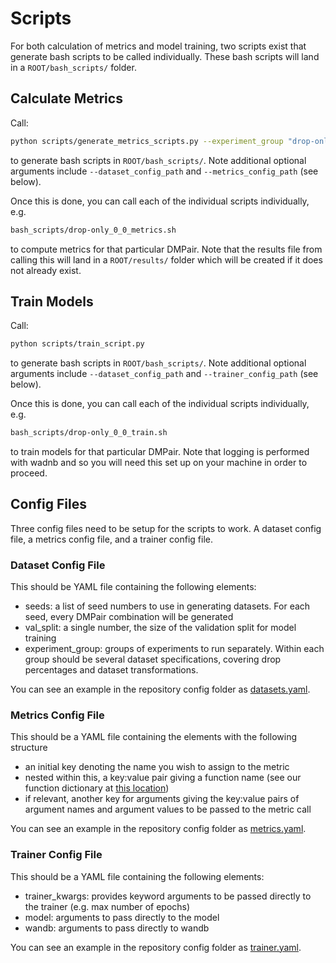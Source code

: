 # Scripts

For both calculation of metrics and model training, two scripts exist that generate bash scripts to be called individually. These bash scripts will land in a `ROOT/bash_scripts/` folder.

## Calculate Metrics

Call:

```bash
python scripts/generate_metrics_scripts.py --experiment_group "drop-only"
```

to generate bash scripts in `ROOT/bash_scripts/`. Note additional optional arguments include `--dataset_config_path` and `--metrics_config_path` (see below).

Once this is done, you can call each of the individual scripts individually, e.g.

```bash
bash_scripts/drop-only_0_0_metrics.sh
```

to compute metrics for that particular DMPair. Note that the results file from calling this will land in a `ROOT/results/` folder which will be created if it does not already exist.

## Train Models

Call:

```bash
python scripts/train_script.py
```

to generate bash scripts in `ROOT/bash_scripts/`. Note additional optional arguments include `--dataset_config_path` and `--trainer_config_path` (see below).

Once this is done, you can call each of the individual scripts individually, e.g.

```bash
bash_scripts/drop-only_0_0_train.sh
```

to train models for that particular DMPair. Note that logging is performed with wadnb and so you will need this set up on your machine in order to proceed.

## Config Files

Three config files need to be setup for the scripts to work. A dataset config file, a metrics config file, and a trainer config file.

### Dataset Config File

This should be YAML file containing the following elements:

- seeds: a list of seed numbers to use in generating datasets. For each seed, every DMPair combination will be generated
- val_split: a single number, the size of the validation split for model training
- experiment_group: groups of experiments to run separately. Within each group should be several dataset specifications, covering drop percentages and dataset transformations.

You can see an example in the repository config folder as [datasets.yaml](/configs/datasets.yaml).

### Metrics Config File

This should be a YAML file containing the elements with the following structure

- an initial key denoting the name you wish to assign to the metric
- nested within this, a key:value pair giving a function name (see our function dictionary at [this location](src/modsim2/similarity/constants.py))
- if relevant, another key for arguments giving the key:value pairs of argument names and argument values to be passed to the metric call

You can see an example in the repository config folder as [metrics.yaml](/configs/metrics.yaml).

### Trainer Config File

This should be a YAML file containing the following elements:

- trainer_kwargs: provides keyword arguments to be passed directly to the trainer (e.g. max number of epochs)
- model: arguments to pass directly to the model
- wandb: arguments to pass directly to wandb

You can see an example in the repository config folder as [trainer.yaml](/configs/trainer.yaml).
